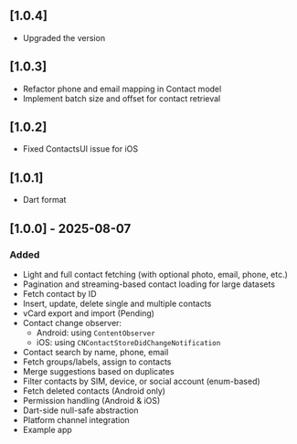 ## [1.0.4]

- Upgraded the version

## [1.0.3]

- Refactor phone and email mapping in Contact model
- Implement batch size and offset for contact retrieval

## [1.0.2]

- Fixed ContactsUI issue for iOS

## [1.0.1]

- Dart format

## [1.0.0] - 2025-08-07

### Added

- Light and full contact fetching (with optional photo, email, phone, etc.)
- Pagination and streaming-based contact loading for large datasets
- Fetch contact by ID
- Insert, update, delete single and multiple contacts
- vCard export and import (Pending)
- Contact change observer:
    - Android: using `ContentObserver`
    - iOS: using `CNContactStoreDidChangeNotification`
- Contact search by name, phone, email
- Fetch groups/labels, assign to contacts
- Merge suggestions based on duplicates
- Filter contacts by SIM, device, or social account (enum-based)
- Fetch deleted contacts (Android only)
- Permission handling (Android & iOS)
- Dart-side null-safe abstraction
- Platform channel integration
- Example app
